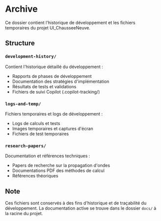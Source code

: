# Archive

Ce dossier contient l'historique de développement et les fichiers temporaires du projet UI_ChausseeNeuve.

## Structure

### `development-history/`
Contient l'historique détaillé du développement :
- Rapports de phases de développement
- Documentation des stratégies d'implémentation
- Résultats de tests et validations
- Fichiers de suivi Copilot (.copilot-tracking/)

### `logs-and-temp/`
Fichiers temporaires et logs de développement :
- Logs de calculs et tests
- Images temporaires et captures d'écran
- Fichiers de test temporaires

### `research-papers/`
Documentation et références techniques :
- Papers de recherche sur la propagation d'ondes
- Documentations PDF des méthodes de calcul
- Références théoriques

## Note

Ces fichiers sont conservés à des fins d'historique et de traçabilité du développement. La documentation active se trouve dans le dossier `docs/` à la racine du projet.